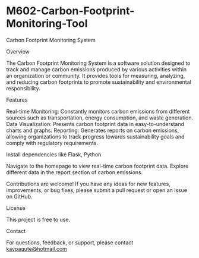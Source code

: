 # M602-Carbon-Footprint-Monitoring-Tool

Carbon Footprint Monitoring System

Overview

The Carbon Footprint Monitoring System is a software solution designed to track and manage carbon emissions produced by various activities within an organization or community. 
It provides tools for measuring, analyzing, and reducing carbon footprints to promote sustainability and environmental responsibility.

Features

Real-time Monitoring: Constantly monitors carbon emissions from different sources such as transportation, energy consumption, and waste generation.
Data Visualization: Presents carbon footprint data in easy-to-understand charts and graphs.
Reporting: Generates reports on carbon emissions, allowing organizations to track progress towards sustainability goals and comply with regulatory requirements.

Install dependencies like Flask, Python

Navigate to the homepage to view real-time carbon footprint data.
Explore different data in the report section of carbon emissions.

Contributions are welcome! If you have any ideas for new features, improvements, or bug fixes, please submit a pull request or open an issue on GitHub.

License

This project is free to use.

Contact

For questions, feedback, or support, please contact kavpagute@hotmail.com
